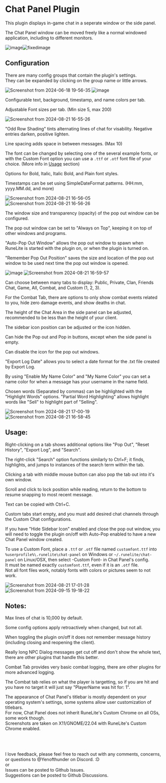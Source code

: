 # Chat Panel Plugin


This plugin displays in-game chat in a seperate window or the side panel.

The Chat Panel window can be moved freely like a normal windowed application, including to different monitors.



![image](https://github.com/Yenof/chat-panel/assets/122739279/93b9e17f-f326-4a2e-a8ba-d4a0b977fd0a)![fixedimage](https://github.com/user-attachments/assets/803ba7ca-ae16-4ac7-993b-2b4dd2853b5e)
















## Configuration
There are many config groups that contain the plugin's settings.<br/>
They can be expanded by clicking on the group name or little arrows.

![Screenshot from 2024-06-18 19-56-35](https://github.com/Yenof/chat-panel/assets/122739279/60825c4e-da16-4536-9456-7a81ee3a8fe4) ![image](https://github.com/Yenof/chat-panel/assets/122739279/b561e3ab-7a41-4c49-a90b-ae1fb9552dcc)


Configurable text, background, timestamp, and name colors per tab.

Adjustable Font sizes per tab. (Min size 5, max 200)

![Screenshot from 2024-08-21 16-55-26](https://github.com/user-attachments/assets/41cbed28-8bc1-4e5b-ba2c-23341f7506b1)

"Odd Row Shading" tints alternating lines of chat for visability. Negative entries darken, positive lighten.

Line spacing adds space in between messages. (Max 10)

The font can be changed by selecting one of the several example fonts, or with the Custom Font option you can use a `.ttf` or `.otf` font file of your choice. (More info in [Usage](#usage) section)

Options for Bold, Italic, Italic Bold, and Plain font styles.

Timestamps can be set using SimpleDateFormat patterns. (HH:mm, yyyy.MM.dd, and more)

![Screenshot from 2024-08-21 16-56-05](https://github.com/user-attachments/assets/9a2e785c-4a3e-4b5e-8083-452863599e70) ![Screenshot from 2024-08-21 16-56-26](https://github.com/user-attachments/assets/39385ad7-24c8-4568-8f72-6e8a16edd2c8)



The window size and transparency (opacity) of the pop out window can be configured.

The pop out window can be set to "Always on Top", keeping it on top of other windows and programs.

"Auto-Pop Out Window" allows the pop out window to spawn when RuneLite is started with the plugin on, or when the plugin is turned on.

"Remember Pop Out Position" saves the size and location of the pop out window to be used next time the pop out window is opened.


![image](https://github.com/Yenof/chat-panel/assets/122739279/da8a596f-0d14-420e-b677-1ea28b52f9f6) ![Screenshot from 2024-08-21 16-59-57](https://github.com/user-attachments/assets/bbcae4ad-2d9a-4547-bd68-53c516f94555)





Can choose between many tabs to display: Public, Private, Clan, Friends Chat, Game, All, Combat, and Custom (1, 2, 3).

For the Combat Tab, there are options to only show combat events related to you, hide zero damage events, and show deaths in chat.

The height of the Chat Area in the side panel can be adjusted, recommended to be less than the height of your client.

The sidebar icon position can be adjusted or the icon hidden.

Can hide the Pop out and Pop in buttons, except when the side panel is empty.

Can disable the icon for the pop out windows.

"Export Log Date" allows you to select a date format for the .txt file created by Export Log.

By using "Enable My Name Color" and "My Name Color" you can set a name color for when a message has your username in the name field.

Chosen words (Separated by commas) can be highlighted with the "Highlight Words" options. "Partial Word Highlighting" allows highlight words like "Sell" to highlight part of "Selling".


![Screenshot from 2024-08-21 17-00-19](https://github.com/user-attachments/assets/304e4d51-7fad-4c10-9eab-2bf4444181db) ![Screenshot from 2024-08-21 16-58-45](https://github.com/user-attachments/assets/e384bfdd-b981-4fd1-bf44-2e55a643b7cc)






## Usage:

Right-clicking on a tab shows additional options like "Pop Out", "Reset History", "Export Log", and "Search".

The right-click "Search" option functions similarly to Ctrl+F; it finds, highlights, and jumps to instances of the search term within the tab.

Clicking a tab with middle mouse button can also pop the tab out into it's own window.

Scroll and click to lock position while reading, return to the bottom to resume snapping to most recent message.

Text can be copied with Ctrl+C.

Custom tabs start empty, and you must add desired chat channels through the Custom Chat configurations.

If you have "Hide Sidebar Icon" enabled and close the pop out window, you will need to toggle the plugin on/off with Auto-Pop enabled to have a new Chat Panel window created.

To use a Custom Font, place a `.ttf` or `.otf` file named `customfont.ttf` into `%userprofile%\.runelite\chat-panel` on Windows or `~/.runelite/chat-panel` on Linux/OSX, then select -Custom Font- in Chat Panel's config. <br>
It must be named exactly `customfont.ttf`, even if it is an `.otf` file. <br>
Not all font files work, notably fonts with colors or pictures seem to not work.

![Screenshot from 2024-08-21 17-01-28](https://github.com/user-attachments/assets/5f614adc-536d-43f9-9749-5332f29cdee1) ![Screenshot from 2024-09-15 19-18-22](https://github.com/user-attachments/assets/b572df9f-e5fa-4733-beda-dc189c1e61c8)





## Notes:
Max lines of chat is 10,000 by default.

Some config options apply retroactively when changed, but not all.

When toggling the plugin on/off it does not remember message history (including closing and reopening the client).

Really long NPC Dialog messages get cut off and don't show the whole text, there are other plugins that handle this better.

Combat Tab provides very basic combat logging, there are other plugins for more advanced logging.

The Combat tab relies on what the player is targetting, so if you are hit and you have no target it will just say "PlayerName was hit for: 1".

The appearance of Chat Panel's titlebar is mostly dependent on your operating system's settings, some systems allow user customization of titlebars.<br/>
For now, Chat Panel does not inherit RuneLite's Custom Chrome on all OSs, some work though.<br/>
Screenshots are taken on X11/GNOME/22.04 with RuneLite's Custom Chrome enabled.


<br/>
<br/>
<br/>
I love feedback, please feel free to reach out with any comments, concerns, or questions to @Yenofthunder on Discord. :D<br/>
or<br/>
Issues can be posted to Github Issues.<br/>
Suggestions can be posted to Github Discussions.
